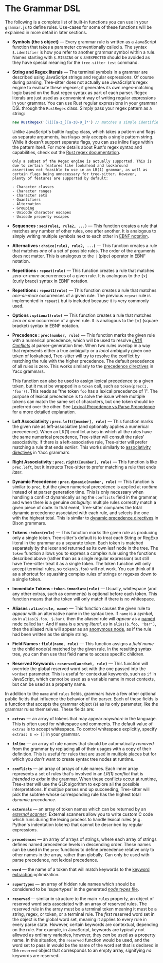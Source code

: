 # The Grammar DSL

The following is a complete list of built-in functions you can use in your `grammar.js` to define rules. Use-cases for some
of these functions will be explained in more detail in later sections.

- **Symbols (the `$` object)** — Every grammar rule is written as a JavaScript function that takes a parameter conventionally
called `$`. The syntax `$.identifier` is how you refer to another grammar symbol within a rule. Names starting with `$.MISSING`
or `$.UNEXPECTED` should be avoided as they have special meaning for the `tree-sitter test` command.
- **String and Regex literals** — The terminal symbols in a grammar are described using JavaScript strings and regular
expressions. Of course during parsing, Tree-sitter does not actually use JavaScript's regex engine to evaluate these regexes;
it generates its own regex-matching logic based on the Rust regex syntax as part of each parser. Regex literals are just
used as a convenient way of writing regular expressions in your grammar. You can use Rust regular expressions in your grammar
DSL through the `RustRegex` class. Simply pass your regex pattern as a string:

  ```js
  new RustRegex('(?i)[a-z_][a-z0-9_]*') // matches a simple identifier
  ```

  Unlike JavaScript's builtin `RegExp` class, which takes a pattern and flags as separate arguments, `RustRegex` only
  accepts a single pattern string. While it doesn't support separate flags, you can use inline flags within the pattern itself.
  For more details about Rust's regex syntax and capabilities, check out the [Rust regex documentation][rust regex].

  ```admonish note 
  Only a subset of the Regex engine is actually supported. This is due to certain features like lookahead and lookaround
  assertions not feasible to use in an LR(1) grammar, as well as certain flags being unnecessary for tree-sitter. However,
  plenty of features are supported by default:

  - Character classes
  - Character ranges
  - Character sets
  - Quantifiers
  - Alternation
  - Grouping
  - Unicode character escapes
  - Unicode property escapes
  ```

- **Sequences : `seq(rule1, rule2, ...)`** — This function creates a rule that matches any number of other rules, one after
another. It is analogous to simply writing multiple symbols next to each other in [EBNF notation][ebnf].

- **Alternatives : `choice(rule1, rule2, ...)`** — This function creates a rule that matches *one* of a set of possible
rules. The order of the arguments does not matter. This is analogous to the `|` (pipe) operator in EBNF notation.

- **Repetitions : `repeat(rule)`** — This function creates a rule that matches *zero-or-more* occurrences of a given rule.
It is analogous to the `{x}` (curly brace) syntax in EBNF notation.

- **Repetitions : `repeat1(rule)`** — This function creates a rule that matches *one-or-more* occurrences of a given rule.
The previous `repeat` rule is implemented in `repeat1` but is included because it is very commonly used.

- **Options : `optional(rule)`** — This function creates a rule that matches *zero or one* occurrence of a given rule.
It is analogous to the `[x]` (square bracket) syntax in EBNF notation.

- **Precedence : `prec(number, rule)`** — This function marks the given rule with a numerical precedence, which will be used
to resolve [*LR(1) Conflicts*][lr-conflict] at parser-generation time. When two rules overlap in a way that represents either
a true ambiguity or a *local* ambiguity given one token of lookahead, Tree-sitter will try to resolve the conflict by matching
the rule with the higher precedence. The default precedence of all rules is zero. This works similarly to the
[precedence directives][yacc-prec] in Yacc grammars.

  This function can also be used to assign lexical precedence to a given
  token, but it must be wrapped in a `token` call, such as `token(prec(1, 'foo'))`. This reads as "the token `foo` has a
  lexical precedence of 1". The purpose of lexical precedence is to solve the issue where multiple tokens can match the same
  set of characters, but one token should be preferred over the other. See [Lexical Precedence vs Parse Precedence][lexical vs parse]
  for a more detailed explanation.

- **Left Associativity : `prec.left([number], rule)`** — This function marks the given rule as left-associative (and optionally
applies a numerical precedence). When an LR(1) conflict arises in which all the rules have the same numerical precedence,
Tree-sitter will consult the rules' associativity. If there is a left-associative rule, Tree-sitter will prefer matching
a rule that ends *earlier*. This works similarly to [associativity directives][yacc-prec] in Yacc grammars.

- **Right Associativity : `prec.right([number], rule)`** — This function is like `prec.left`, but it instructs Tree-sitter
to prefer matching a rule that ends *later*.

- **Dynamic Precedence : `prec.dynamic(number, rule)`** — This function is similar to `prec`, but the given numerical precedence
is applied at *runtime* instead of at parser generation time. This is only necessary when handling a conflict dynamically
using the `conflicts` field in the grammar, and when there is a genuine *ambiguity*: multiple rules correctly match a given
piece of code. In that event, Tree-sitter compares the total dynamic precedence associated with each rule, and selects the
one with the highest total. This is similar to [dynamic precedence directives][bison-dprec] in Bison grammars.

- **Tokens : `token(rule)`** — This function marks the given rule as producing only
a single token. Tree-sitter's default is to treat each String or RegExp literal
in the grammar as a separate token. Each token is matched separately by the lexer
and returned as its own leaf node in the tree. The `token` function allows you to
express a complex rule using the functions described above (rather than as a single
regular expression) but still have Tree-sitter treat it as a single token.
The token function will only accept terminal rules, so `token($.foo)` will not work.
You can think of it as a shortcut for squashing complex rules of strings or regexes
down to a single token.

- **Immediate Tokens : `token.immediate(rule)`** — Usually, whitespace (and any other extras, such as comments) is optional
before each token. This function means that the token will only match if there is no whitespace.

- **Aliases : `alias(rule, name)`** — This function causes the given rule to *appear* with an alternative name in the syntax
tree. If `name` is a *symbol*, as in `alias($.foo, $.bar)`, then the aliased rule will *appear* as a [named node][named-vs-anonymous-nodes]
called `bar`. And if `name` is a *string literal*, as in `alias($.foo, 'bar')`, then the aliased rule will appear as an
[anonymous node][named-vs-anonymous-nodes], as if the rule had been written as the simple string.

- **Field Names : `field(name, rule)`** — This function assigns a *field name* to the child node(s) matched by the given
rule. In the resulting syntax tree, you can then use that field name to access specific children.

- **Reserved Keywords : `reserved(wordset, rule)`**  — This function will override the global reserved word set with the
one passed into the `wordset` parameter. This is useful for contextual keywords, such as `if` in JavaScript, which cannot
be used as a variable name in most contexts, but can be used as a property name.

In addition to the `name` and `rules` fields, grammars have a few other optional public fields that influence the behavior
of the parser. Each of these fields is a function that accepts the grammar object (`$`) as its only parameter, like the
grammar rules themselves. These fields are:

- **`extras`** — an array of tokens that may appear *anywhere* in the language. This is often used for whitespace and
comments. The default value of `extras` is to accept whitespace. To control whitespace explicitly, specify
`extras: $ => []` in your grammar.

- **`inline`** — an array of rule names that should be automatically *removed* from the grammar by replacing all of their
usages with a copy of their definition. This is useful for rules that are used in multiple places but for which you *don't*
want to create syntax tree nodes at runtime.

- **`conflicts`** — an array of arrays of rule names. Each inner array represents a set of rules that's involved in an
*LR(1) conflict* that is *intended to exist* in the grammar. When these conflicts occur at runtime, Tree-sitter will use
the GLR algorithm to explore all the possible interpretations. If *multiple* parses end up succeeding, Tree-sitter will pick
the subtree whose corresponding rule has the highest total *dynamic precedence*.

- **`externals`** — an array of token names which can be returned by an
[*external scanner*][external-scanners]. External scanners allow you to write custom C code which runs during the lexing
process to handle lexical rules (e.g. Python's indentation tokens) that cannot be described by regular expressions.

- **`precedences`** — an array of arrays of strings, where each array of strings defines named precedence levels in descending
order. These names can be used in the `prec` functions to define precedence relative only to other names in the array, rather
than globally. Can only be used with parse precedence, not lexical precedence.

- **`word`** — the name of a token that will match keywords to the
[keyword extraction][keyword-extraction] optimization.

- **`supertypes`** — an array of hidden rule names which should be considered to be 'supertypes' in the generated
[*node types* file][static-node-types].

- **`reserved`** — similar in structure to the main `rules` property, an object of reserved word sets associated with an
array of reserved rules. The reserved rule in the array must be a terminal token meaning it must be a string, regex, or token,
or a terminal rule. The *first* reserved word set in the object is the global word set, meaning it applies to every rule
in every parse state. However, certain keywords are contextual, depending on the rule. For example, in JavaScript, keywords
are typically not allowed as ordinary variables, however, they *can* be used as a property name. In this situation, the `reserved`
function would be used, and the word set to pass in would be the name of the word set that is declared in the `reserved`
object that corresponds to an empty array, signifying *no* keywords are reserved.

[bison-dprec]: https://www.gnu.org/software/bison/manual/html_node/Generalized-LR-Parsing.html
[ebnf]: https://en.wikipedia.org/wiki/Extended_Backus%E2%80%93Naur_form
[external-scanners]: ./4-external-scanners.md
[keyword-extraction]: ./3-writing-the-grammar.md#keyword-extraction
[lexical vs parse]: ./3-writing-the-grammar.md#lexical-precedence-vs-parse-precedence
[lr-conflict]: https://en.wikipedia.org/wiki/LR_parser#Conflicts_in_the_constructed_tables
[named-vs-anonymous-nodes]: ../using-parsers/2-basic-parsing.md#named-vs-anonymous-nodes
[rust regex]: https://docs.rs/regex/1.1.8/regex/#grouping-and-flags
[static-node-types]: ../using-parsers/6-static-node-types.md
[yacc-prec]: https://docs.oracle.com/cd/E19504-01/802-5880/6i9k05dh3/index.html
